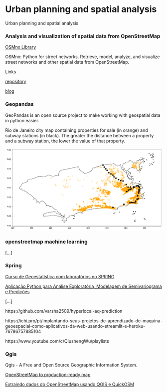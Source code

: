 <!DOCTYPE html>
<html>
<head>
<meta charset="UTF-8"/>
<h1>Urban planning and spatial analysis</h1>
</head>
<body>
<!-- Conteúdo -->
  <p>Urban planning and spatial analysis</p>
  <p></p>
  <h3>Analysis and visualization of spatial data from OpenStreetMap</h3>
  <p>
    <a href="https://github.com/renatogcruz/urban-planning-and-spatial-analysis/tree/main/osmnx-examples">OSMnx Library</a>
  </p>
  <p>OSMnx: Python for street networks. Retrieve, model, analyze, and visualize street networks and other spatial data from OpenStreetMap.</P>
  <p>Links</P>
  <p>
  <a href="https://github.com/gboeing/osmnx">repository</a>
  </p>
  <p>
  <a href="https://geoffboeing.com/">blog</a>
  </p>
  
  <h3>Geopandas</h3>  
  <p>
  GeoPandas is an open source project to make working with geospatial data in python easier. 
  </p>
  <p>
  Rio de Janeiro city map containing properties for sale (in orange) and subway stations (in black). The greater the distance between a property and a subway station, the lower the value of that property.
  </p>
  <img src="geopandas/rj.png" alt="My cool logo"/>    
  
  
  <h3>openstreetmap machine learning</h3>
  <p>
  [...]
  </P>
  
  <h3>Spring</h3>  
  <p>
  <a href="http://www.dpi.inpe.br/spring/portugues/manuais.html">Curso de Geoestatística com laboratórios no SPRING</a> 
  </p>
  <p>
  <a href="http://www.dpi.inpe.br/spring/portugues/manuais.html">Aplicação Python para Análise Exploratória, Modelagem de Semivariograma e Predições</a>
  </p>
  
  <p>
  [...]
  </P>
  
  <p>https://github.com/varsha2509/hyperlocal-aq-prediction</p>
  <p>https://ichi.pro/pt/implantando-seus-projetos-de-aprendizado-de-maquina-geoespacial-como-aplicativos-da-web-usando-streamlit-e-heroku-76786757885104</p>
  
  <p>https://www.youtube.com/c/QiushengWu/playlists</p>
  
  <h3>Qgis</h3>  
  <p>
  Qgis - A Free and Open Source Geographic Information System. 
  </p>
  <p>
  <a href="https://www.youtube.com/watch?v=MyHi6M9IVpA">OpenStreetMap to production-ready map</a>
  </p>
  <p>
  <a href="https://www.youtube.com/watch?v=Yxkh2f-3Bj8">Extraindo dados do OpenStreetMap usando QGIS e QuickOSM</a>
  </p>
  
</body>
</html>



